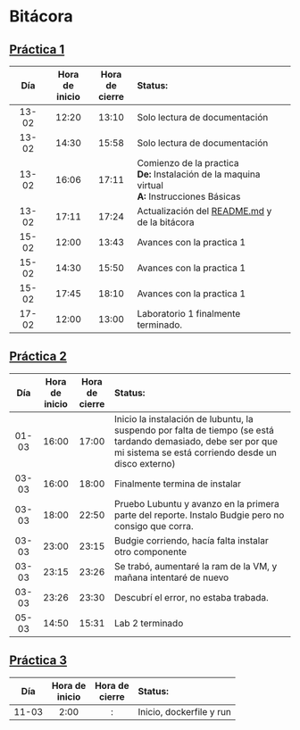 #   Bitácora

##  [Práctica 1](Practica1/Practica1.md)

|  Día  | Hora de <br /> inicio | Hora de <br /> cierre | Status: |
| :---: | :-------------------: | :-------------------: | :------ |
| 13-02 | 12:20 | 13:10 | Solo lectura de documentación |
| 13-02 | 14:30 | 15:58 | Solo lectura de documentación |
| 13-02 | 16:06 | 17:11 | Comienzo de la practica <br /> **De:** Instalación de la maquina virtual<br /> **A:** Instrucciones Básicas |
| 13-02 | 17:11 | 17:24 | Actualización del [README.md](../README.md) y <br />  de la bitácora  |
| 15-02 | 12:00 | 13:43 | Avances con la practica 1 |
| 15-02 | 14:30 | 15:50 | Avances con la practica 1 |
| 15-02 | 17:45 | 18:10 | Avances con la practica 1 |
| 17-02 | 12:00 | 13:00 | Laboratorio 1 finalmente terminado. |


## [Práctica 2](Practica2/Laboratorio2.md)

|  Día  | Hora de <br /> inicio | Hora de <br /> cierre | Status: |
| :---: | :-------------------: | :-------------------: | :------ |
| 01-03 | 16:00 | 17:00 | Inicio la instalación de lubuntu, la suspendo por falta de tiempo (se está tardando demasiado, debe ser por que mi sistema se está corriendo desde un disco externo)|
| 03-03 | 16:00 | 18:00 | Finalmente termina de instalar |
| 03-03 | 18:00 | 22:50 | Pruebo Lubuntu y avanzo en la primera parte del reporte. Instalo Budgie pero no consigo que corra. |
| 03-03 | 23:00 | 23:15 | Budgie corriendo, hacía falta instalar otro componente |
| 03-03 | 23:15 | 23:26 | Se trabó, aumentaré la ram de la VM, y mañana intentaré de nuevo |
| 03-03 | 23:26 | 23:30 | Descubrí el error, no estaba trabada. |
| 05-03 | 14:50 | 15:31 | Lab 2 terminado |

## [Práctica 3](Practica3/Laboratorio3.md)

|  Día  | Hora de <br /> inicio | Hora de <br /> cierre | Status: |
| :---: | :-------------------: | :-------------------: | :------ |
| 11-03 | 2:00 | : | Inicio, dockerfile y run |